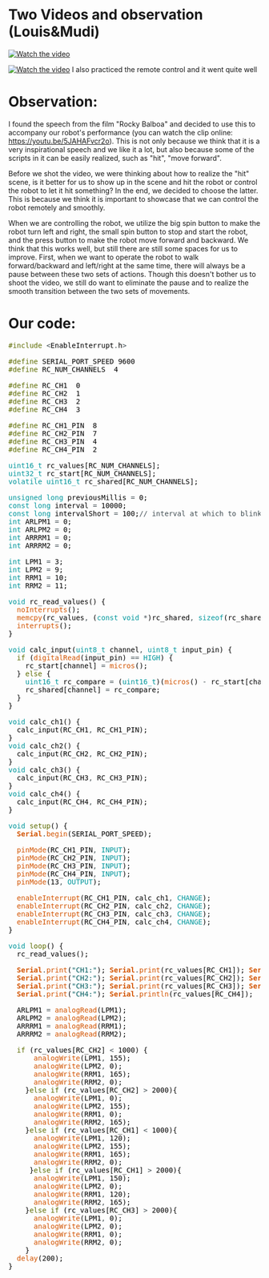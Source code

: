 # Two Videos and observation (Louis&Mudi)

[![Watch the video](https://img.youtube.com/vi/fSsN0cu_qvY/hqdefault.jpg)](https://youtu.be/fSsN0cu_qvY)

[![Watch the video](https://img.youtube.com/vi/lj89D_hT-GI/maxresdefault.jpg)](https://youtube.com/shorts/lj89D_hT-GI?feature=share)
I also practiced the remote control and it went quite well

# Observation:

I found the speech from the film "Rocky Balboa" and decided to use this to accompany our robot's performance (you can watch the clip online: https://youtu.be/5JAHAFvcr2o). This is not only because we think that it is a very inspirational speech and we like it a lot, but also because some of the scripts in it can be easily realized, such as "hit", "move forward". 

Before we shot the video, we were thinking about how to realize the "hit" scene, is it better for us to show up in the scene and hit the robot or control the robot to let it hit something? In the end, we decided to choose the latter. This is because we think it is important to showcase that we can control the robot remotely and smoothly. 

When we are controlling the robot, we utilize the big spin button to make the robot turn left and right, the small spin button to stop and start the robot, and the press button to make the robot move forward and backward. We think that this works well, but still there are still some spaces for us to improve. First, when we want to operate the robot to walk forward/backward and left/right at the same time, there will always be a pause between these two sets of actions. Though this doesn't bother us to shoot the video, we still do want to eliminate the pause and to realize the smooth transition between the two sets of movements.

# Our code: 

<pre>
<font color="#5e6d03">#include</font> <font color="#434f54">&lt;</font><font color="#000000">EnableInterrupt</font><font color="#434f54">.</font><font color="#000000">h</font><font color="#434f54">&gt;</font>

<font color="#5e6d03">#define</font> <font color="#000000">SERIAL_PORT_SPEED</font> <font color="#000000">9600</font>
<font color="#5e6d03">#define</font> <font color="#000000">RC_NUM_CHANNELS</font> &nbsp;<font color="#000000">4</font>

<font color="#5e6d03">#define</font> <font color="#000000">RC_CH1</font> &nbsp;<font color="#000000">0</font>
<font color="#5e6d03">#define</font> <font color="#000000">RC_CH2</font> &nbsp;<font color="#000000">1</font>
<font color="#5e6d03">#define</font> <font color="#000000">RC_CH3</font> &nbsp;<font color="#000000">2</font>
<font color="#5e6d03">#define</font> <font color="#000000">RC_CH4</font> &nbsp;<font color="#000000">3</font>

<font color="#5e6d03">#define</font> <font color="#000000">RC_CH1_PIN</font> &nbsp;<font color="#000000">8</font>
<font color="#5e6d03">#define</font> <font color="#000000">RC_CH2_PIN</font> &nbsp;<font color="#000000">7</font>
<font color="#5e6d03">#define</font> <font color="#000000">RC_CH3_PIN</font> &nbsp;<font color="#000000">4</font>
<font color="#5e6d03">#define</font> <font color="#000000">RC_CH4_PIN</font> &nbsp;<font color="#000000">2</font>

<font color="#00979c">uint16_t</font> <font color="#000000">rc_values</font><font color="#000000">[</font><font color="#000000">RC_NUM_CHANNELS</font><font color="#000000">]</font><font color="#000000">;</font>
<font color="#00979c">uint32_t</font> <font color="#000000">rc_start</font><font color="#000000">[</font><font color="#000000">RC_NUM_CHANNELS</font><font color="#000000">]</font><font color="#000000">;</font>
<font color="#00979c">volatile</font> <font color="#00979c">uint16_t</font> <font color="#000000">rc_shared</font><font color="#000000">[</font><font color="#000000">RC_NUM_CHANNELS</font><font color="#000000">]</font><font color="#000000">;</font>

<font color="#00979c">unsigned</font> <font color="#00979c">long</font> <font color="#000000">previousMillis</font> <font color="#434f54">=</font> <font color="#000000">0</font><font color="#000000">;</font> &nbsp;
<font color="#00979c">const</font> <font color="#00979c">long</font> <font color="#000000">interval</font> <font color="#434f54">=</font> <font color="#000000">10000</font><font color="#000000">;</font>
<font color="#00979c">const</font> <font color="#00979c">long</font> <font color="#000000">intervalShort</font> <font color="#434f54">=</font> <font color="#000000">100</font><font color="#000000">;</font><font color="#434f54">&#47;&#47; interval at which to blink (milliseconds)</font>
<font color="#00979c">int</font> <font color="#000000">ARLPM1</font> <font color="#434f54">=</font> <font color="#000000">0</font><font color="#000000">;</font>
<font color="#00979c">int</font> <font color="#000000">ARLPM2</font> <font color="#434f54">=</font> <font color="#000000">0</font><font color="#000000">;</font>
<font color="#00979c">int</font> <font color="#000000">ARRRM1</font> <font color="#434f54">=</font> <font color="#000000">0</font><font color="#000000">;</font>
<font color="#00979c">int</font> <font color="#000000">ARRRM2</font> <font color="#434f54">=</font> <font color="#000000">0</font><font color="#000000">;</font>

<font color="#00979c">int</font> <font color="#000000">LPM1</font> <font color="#434f54">=</font> <font color="#000000">3</font><font color="#000000">;</font>
<font color="#00979c">int</font> <font color="#000000">LPM2</font> <font color="#434f54">=</font> <font color="#000000">9</font><font color="#000000">;</font>
<font color="#00979c">int</font> <font color="#000000">RRM1</font> <font color="#434f54">=</font> <font color="#000000">10</font><font color="#000000">;</font>
<font color="#00979c">int</font> <font color="#000000">RRM2</font> <font color="#434f54">=</font> <font color="#000000">11</font><font color="#000000">;</font>

<font color="#00979c">void</font> <font color="#000000">rc_read_values</font><font color="#000000">(</font><font color="#000000">)</font> <font color="#000000">{</font>
 &nbsp;<font color="#d35400">noInterrupts</font><font color="#000000">(</font><font color="#000000">)</font><font color="#000000">;</font>
 &nbsp;<font color="#d35400">memcpy</font><font color="#000000">(</font><font color="#000000">rc_values</font><font color="#434f54">,</font> <font color="#000000">(</font><font color="#00979c">const</font> <font color="#00979c">void</font> <font color="#434f54">*</font><font color="#000000">)</font><font color="#000000">rc_shared</font><font color="#434f54">,</font> <font color="#00979c">sizeof</font><font color="#000000">(</font><font color="#000000">rc_shared</font><font color="#000000">)</font><font color="#000000">)</font><font color="#000000">;</font>
 &nbsp;<font color="#d35400">interrupts</font><font color="#000000">(</font><font color="#000000">)</font><font color="#000000">;</font>
<font color="#000000">}</font>

<font color="#00979c">void</font> <font color="#000000">calc_input</font><font color="#000000">(</font><font color="#00979c">uint8_t</font> <font color="#000000">channel</font><font color="#434f54">,</font> <font color="#00979c">uint8_t</font> <font color="#000000">input_pin</font><font color="#000000">)</font> <font color="#000000">{</font>
 &nbsp;<font color="#5e6d03">if</font> <font color="#000000">(</font><font color="#d35400">digitalRead</font><font color="#000000">(</font><font color="#000000">input_pin</font><font color="#000000">)</font> <font color="#434f54">==</font> <font color="#00979c">HIGH</font><font color="#000000">)</font> <font color="#000000">{</font>
 &nbsp;&nbsp;&nbsp;<font color="#000000">rc_start</font><font color="#000000">[</font><font color="#000000">channel</font><font color="#000000">]</font> <font color="#434f54">=</font> <font color="#d35400">micros</font><font color="#000000">(</font><font color="#000000">)</font><font color="#000000">;</font>
 &nbsp;<font color="#000000">}</font> <font color="#5e6d03">else</font> <font color="#000000">{</font>
 &nbsp;&nbsp;&nbsp;<font color="#00979c">uint16_t</font> <font color="#000000">rc_compare</font> <font color="#434f54">=</font> <font color="#000000">(</font><font color="#00979c">uint16_t</font><font color="#000000">)</font><font color="#000000">(</font><font color="#d35400">micros</font><font color="#000000">(</font><font color="#000000">)</font> <font color="#434f54">-</font> <font color="#000000">rc_start</font><font color="#000000">[</font><font color="#000000">channel</font><font color="#000000">]</font><font color="#000000">)</font><font color="#000000">;</font>
 &nbsp;&nbsp;&nbsp;<font color="#000000">rc_shared</font><font color="#000000">[</font><font color="#000000">channel</font><font color="#000000">]</font> <font color="#434f54">=</font> <font color="#000000">rc_compare</font><font color="#000000">;</font>
 &nbsp;<font color="#000000">}</font>
<font color="#000000">}</font>

<font color="#00979c">void</font> <font color="#000000">calc_ch1</font><font color="#000000">(</font><font color="#000000">)</font> <font color="#000000">{</font>
 &nbsp;<font color="#000000">calc_input</font><font color="#000000">(</font><font color="#000000">RC_CH1</font><font color="#434f54">,</font> <font color="#000000">RC_CH1_PIN</font><font color="#000000">)</font><font color="#000000">;</font>
<font color="#000000">}</font>
<font color="#00979c">void</font> <font color="#000000">calc_ch2</font><font color="#000000">(</font><font color="#000000">)</font> <font color="#000000">{</font>
 &nbsp;<font color="#000000">calc_input</font><font color="#000000">(</font><font color="#000000">RC_CH2</font><font color="#434f54">,</font> <font color="#000000">RC_CH2_PIN</font><font color="#000000">)</font><font color="#000000">;</font>
<font color="#000000">}</font>
<font color="#00979c">void</font> <font color="#000000">calc_ch3</font><font color="#000000">(</font><font color="#000000">)</font> <font color="#000000">{</font>
 &nbsp;<font color="#000000">calc_input</font><font color="#000000">(</font><font color="#000000">RC_CH3</font><font color="#434f54">,</font> <font color="#000000">RC_CH3_PIN</font><font color="#000000">)</font><font color="#000000">;</font>
<font color="#000000">}</font>
<font color="#00979c">void</font> <font color="#000000">calc_ch4</font><font color="#000000">(</font><font color="#000000">)</font> <font color="#000000">{</font>
 &nbsp;<font color="#000000">calc_input</font><font color="#000000">(</font><font color="#000000">RC_CH4</font><font color="#434f54">,</font> <font color="#000000">RC_CH4_PIN</font><font color="#000000">)</font><font color="#000000">;</font>
<font color="#000000">}</font>

<font color="#00979c">void</font> <font color="#5e6d03">setup</font><font color="#000000">(</font><font color="#000000">)</font> <font color="#000000">{</font>
 &nbsp;<b><font color="#d35400">Serial</font></b><font color="#434f54">.</font><font color="#d35400">begin</font><font color="#000000">(</font><font color="#000000">SERIAL_PORT_SPEED</font><font color="#000000">)</font><font color="#000000">;</font>

 &nbsp;<font color="#d35400">pinMode</font><font color="#000000">(</font><font color="#000000">RC_CH1_PIN</font><font color="#434f54">,</font> <font color="#00979c">INPUT</font><font color="#000000">)</font><font color="#000000">;</font>
 &nbsp;<font color="#d35400">pinMode</font><font color="#000000">(</font><font color="#000000">RC_CH2_PIN</font><font color="#434f54">,</font> <font color="#00979c">INPUT</font><font color="#000000">)</font><font color="#000000">;</font>
 &nbsp;<font color="#d35400">pinMode</font><font color="#000000">(</font><font color="#000000">RC_CH3_PIN</font><font color="#434f54">,</font> <font color="#00979c">INPUT</font><font color="#000000">)</font><font color="#000000">;</font>
 &nbsp;<font color="#d35400">pinMode</font><font color="#000000">(</font><font color="#000000">RC_CH4_PIN</font><font color="#434f54">,</font> <font color="#00979c">INPUT</font><font color="#000000">)</font><font color="#000000">;</font>
 &nbsp;<font color="#d35400">pinMode</font><font color="#000000">(</font><font color="#000000">13</font><font color="#434f54">,</font> <font color="#00979c">OUTPUT</font><font color="#000000">)</font><font color="#000000">;</font>
 &nbsp;
 &nbsp;<font color="#d35400">enableInterrupt</font><font color="#000000">(</font><font color="#000000">RC_CH1_PIN</font><font color="#434f54">,</font> <font color="#000000">calc_ch1</font><font color="#434f54">,</font> <font color="#00979c">CHANGE</font><font color="#000000">)</font><font color="#000000">;</font>
 &nbsp;<font color="#d35400">enableInterrupt</font><font color="#000000">(</font><font color="#000000">RC_CH2_PIN</font><font color="#434f54">,</font> <font color="#000000">calc_ch2</font><font color="#434f54">,</font> <font color="#00979c">CHANGE</font><font color="#000000">)</font><font color="#000000">;</font>
 &nbsp;<font color="#d35400">enableInterrupt</font><font color="#000000">(</font><font color="#000000">RC_CH3_PIN</font><font color="#434f54">,</font> <font color="#000000">calc_ch3</font><font color="#434f54">,</font> <font color="#00979c">CHANGE</font><font color="#000000">)</font><font color="#000000">;</font>
 &nbsp;<font color="#d35400">enableInterrupt</font><font color="#000000">(</font><font color="#000000">RC_CH4_PIN</font><font color="#434f54">,</font> <font color="#000000">calc_ch4</font><font color="#434f54">,</font> <font color="#00979c">CHANGE</font><font color="#000000">)</font><font color="#000000">;</font>
<font color="#000000">}</font>

<font color="#00979c">void</font> <font color="#5e6d03">loop</font><font color="#000000">(</font><font color="#000000">)</font> <font color="#000000">{</font>
 &nbsp;<font color="#000000">rc_read_values</font><font color="#000000">(</font><font color="#000000">)</font><font color="#000000">;</font>
 &nbsp;
 &nbsp;<b><font color="#d35400">Serial</font></b><font color="#434f54">.</font><font color="#d35400">print</font><font color="#000000">(</font><font color="#005c5f">&#34;CH1:&#34;</font><font color="#000000">)</font><font color="#000000">;</font> <b><font color="#d35400">Serial</font></b><font color="#434f54">.</font><font color="#d35400">print</font><font color="#000000">(</font><font color="#000000">rc_values</font><font color="#000000">[</font><font color="#000000">RC_CH1</font><font color="#000000">]</font><font color="#000000">)</font><font color="#000000">;</font> <b><font color="#d35400">Serial</font></b><font color="#434f54">.</font><font color="#d35400">print</font><font color="#000000">(</font><font color="#005c5f">&#34;\t&#34;</font><font color="#000000">)</font><font color="#000000">;</font>
 &nbsp;<b><font color="#d35400">Serial</font></b><font color="#434f54">.</font><font color="#d35400">print</font><font color="#000000">(</font><font color="#005c5f">&#34;CH2:&#34;</font><font color="#000000">)</font><font color="#000000">;</font> <b><font color="#d35400">Serial</font></b><font color="#434f54">.</font><font color="#d35400">print</font><font color="#000000">(</font><font color="#000000">rc_values</font><font color="#000000">[</font><font color="#000000">RC_CH2</font><font color="#000000">]</font><font color="#000000">)</font><font color="#000000">;</font> <b><font color="#d35400">Serial</font></b><font color="#434f54">.</font><font color="#d35400">print</font><font color="#000000">(</font><font color="#005c5f">&#34;\t&#34;</font><font color="#000000">)</font><font color="#000000">;</font>
 &nbsp;<b><font color="#d35400">Serial</font></b><font color="#434f54">.</font><font color="#d35400">print</font><font color="#000000">(</font><font color="#005c5f">&#34;CH3:&#34;</font><font color="#000000">)</font><font color="#000000">;</font> <b><font color="#d35400">Serial</font></b><font color="#434f54">.</font><font color="#d35400">print</font><font color="#000000">(</font><font color="#000000">rc_values</font><font color="#000000">[</font><font color="#000000">RC_CH3</font><font color="#000000">]</font><font color="#000000">)</font><font color="#000000">;</font> <b><font color="#d35400">Serial</font></b><font color="#434f54">.</font><font color="#d35400">print</font><font color="#000000">(</font><font color="#005c5f">&#34;\t&#34;</font><font color="#000000">)</font><font color="#000000">;</font>
 &nbsp;<b><font color="#d35400">Serial</font></b><font color="#434f54">.</font><font color="#d35400">print</font><font color="#000000">(</font><font color="#005c5f">&#34;CH4:&#34;</font><font color="#000000">)</font><font color="#000000">;</font> <b><font color="#d35400">Serial</font></b><font color="#434f54">.</font><font color="#d35400">println</font><font color="#000000">(</font><font color="#000000">rc_values</font><font color="#000000">[</font><font color="#000000">RC_CH4</font><font color="#000000">]</font><font color="#000000">)</font><font color="#000000">;</font>

 &nbsp;<font color="#000000">ARLPM1</font> <font color="#434f54">=</font> <font color="#d35400">analogRead</font><font color="#000000">(</font><font color="#000000">LPM1</font><font color="#000000">)</font><font color="#000000">;</font>
 &nbsp;<font color="#000000">ARLPM2</font> <font color="#434f54">=</font> <font color="#d35400">analogRead</font><font color="#000000">(</font><font color="#000000">LPM2</font><font color="#000000">)</font><font color="#000000">;</font>
 &nbsp;<font color="#000000">ARRRM1</font> <font color="#434f54">=</font> <font color="#d35400">analogRead</font><font color="#000000">(</font><font color="#000000">RRM1</font><font color="#000000">)</font><font color="#000000">;</font>
 &nbsp;<font color="#000000">ARRRM2</font> <font color="#434f54">=</font> <font color="#d35400">analogRead</font><font color="#000000">(</font><font color="#000000">RRM2</font><font color="#000000">)</font><font color="#000000">;</font>

 &nbsp;<font color="#5e6d03">if</font> <font color="#000000">(</font><font color="#000000">rc_values</font><font color="#000000">[</font><font color="#000000">RC_CH2</font><font color="#000000">]</font> <font color="#434f54">&lt;</font> <font color="#000000">1000</font><font color="#000000">)</font> <font color="#000000">{</font>
 &nbsp;&nbsp;&nbsp;&nbsp;&nbsp;<font color="#d35400">analogWrite</font><font color="#000000">(</font><font color="#000000">LPM1</font><font color="#434f54">,</font> <font color="#000000">155</font><font color="#000000">)</font><font color="#000000">;</font>
 &nbsp;&nbsp;&nbsp;&nbsp;&nbsp;<font color="#d35400">analogWrite</font><font color="#000000">(</font><font color="#000000">LPM2</font><font color="#434f54">,</font> <font color="#000000">0</font><font color="#000000">)</font><font color="#000000">;</font>
 &nbsp;&nbsp;&nbsp;&nbsp;&nbsp;<font color="#d35400">analogWrite</font><font color="#000000">(</font><font color="#000000">RRM1</font><font color="#434f54">,</font> <font color="#000000">165</font><font color="#000000">)</font><font color="#000000">;</font>
 &nbsp;&nbsp;&nbsp;&nbsp;&nbsp;<font color="#d35400">analogWrite</font><font color="#000000">(</font><font color="#000000">RRM2</font><font color="#434f54">,</font> <font color="#000000">0</font><font color="#000000">)</font><font color="#000000">;</font>
 &nbsp;&nbsp;&nbsp;<font color="#000000">}</font><font color="#5e6d03">else</font> <font color="#5e6d03">if</font> <font color="#000000">(</font><font color="#000000">rc_values</font><font color="#000000">[</font><font color="#000000">RC_CH2</font><font color="#000000">]</font> <font color="#434f54">&gt;</font> <font color="#000000">2000</font><font color="#000000">)</font><font color="#000000">{</font>
 &nbsp;&nbsp;&nbsp;&nbsp;&nbsp;<font color="#d35400">analogWrite</font><font color="#000000">(</font><font color="#000000">LPM1</font><font color="#434f54">,</font> <font color="#000000">0</font><font color="#000000">)</font><font color="#000000">;</font>
 &nbsp;&nbsp;&nbsp;&nbsp;&nbsp;<font color="#d35400">analogWrite</font><font color="#000000">(</font><font color="#000000">LPM2</font><font color="#434f54">,</font> <font color="#000000">155</font><font color="#000000">)</font><font color="#000000">;</font>
 &nbsp;&nbsp;&nbsp;&nbsp;&nbsp;<font color="#d35400">analogWrite</font><font color="#000000">(</font><font color="#000000">RRM1</font><font color="#434f54">,</font> <font color="#000000">0</font><font color="#000000">)</font><font color="#000000">;</font>
 &nbsp;&nbsp;&nbsp;&nbsp;&nbsp;<font color="#d35400">analogWrite</font><font color="#000000">(</font><font color="#000000">RRM2</font><font color="#434f54">,</font> <font color="#000000">165</font><font color="#000000">)</font><font color="#000000">;</font>
 &nbsp;&nbsp;&nbsp;<font color="#000000">}</font><font color="#5e6d03">else</font> <font color="#5e6d03">if</font> <font color="#000000">(</font><font color="#000000">rc_values</font><font color="#000000">[</font><font color="#000000">RC_CH1</font><font color="#000000">]</font> <font color="#434f54">&lt;</font> <font color="#000000">1000</font><font color="#000000">)</font><font color="#000000">{</font>
 &nbsp;&nbsp;&nbsp;&nbsp;&nbsp;<font color="#d35400">analogWrite</font><font color="#000000">(</font><font color="#000000">LPM1</font><font color="#434f54">,</font> <font color="#000000">120</font><font color="#000000">)</font><font color="#000000">;</font>
 &nbsp;&nbsp;&nbsp;&nbsp;&nbsp;<font color="#d35400">analogWrite</font><font color="#000000">(</font><font color="#000000">LPM2</font><font color="#434f54">,</font> <font color="#000000">155</font><font color="#000000">)</font><font color="#000000">;</font>
 &nbsp;&nbsp;&nbsp;&nbsp;&nbsp;<font color="#d35400">analogWrite</font><font color="#000000">(</font><font color="#000000">RRM1</font><font color="#434f54">,</font> <font color="#000000">165</font><font color="#000000">)</font><font color="#000000">;</font>
 &nbsp;&nbsp;&nbsp;&nbsp;&nbsp;<font color="#d35400">analogWrite</font><font color="#000000">(</font><font color="#000000">RRM2</font><font color="#434f54">,</font> <font color="#000000">0</font><font color="#000000">)</font><font color="#000000">;</font>
 &nbsp;&nbsp;&nbsp;&nbsp;<font color="#000000">}</font><font color="#5e6d03">else</font> <font color="#5e6d03">if</font> <font color="#000000">(</font><font color="#000000">rc_values</font><font color="#000000">[</font><font color="#000000">RC_CH1</font><font color="#000000">]</font> <font color="#434f54">&gt;</font> <font color="#000000">2000</font><font color="#000000">)</font><font color="#000000">{</font>
 &nbsp;&nbsp;&nbsp;&nbsp;&nbsp;<font color="#d35400">analogWrite</font><font color="#000000">(</font><font color="#000000">LPM1</font><font color="#434f54">,</font> <font color="#000000">150</font><font color="#000000">)</font><font color="#000000">;</font>
 &nbsp;&nbsp;&nbsp;&nbsp;&nbsp;<font color="#d35400">analogWrite</font><font color="#000000">(</font><font color="#000000">LPM2</font><font color="#434f54">,</font> <font color="#000000">0</font><font color="#000000">)</font><font color="#000000">;</font>
 &nbsp;&nbsp;&nbsp;&nbsp;&nbsp;<font color="#d35400">analogWrite</font><font color="#000000">(</font><font color="#000000">RRM1</font><font color="#434f54">,</font> <font color="#000000">120</font><font color="#000000">)</font><font color="#000000">;</font>
 &nbsp;&nbsp;&nbsp;&nbsp;&nbsp;<font color="#d35400">analogWrite</font><font color="#000000">(</font><font color="#000000">RRM2</font><font color="#434f54">,</font> <font color="#000000">165</font><font color="#000000">)</font><font color="#000000">;</font>
 &nbsp;&nbsp;&nbsp;<font color="#000000">}</font><font color="#5e6d03">else</font> <font color="#5e6d03">if</font> <font color="#000000">(</font><font color="#000000">rc_values</font><font color="#000000">[</font><font color="#000000">RC_CH3</font><font color="#000000">]</font> <font color="#434f54">&gt;</font> <font color="#000000">2000</font><font color="#000000">)</font><font color="#000000">{</font>
 &nbsp;&nbsp;&nbsp;&nbsp;&nbsp;<font color="#d35400">analogWrite</font><font color="#000000">(</font><font color="#000000">LPM1</font><font color="#434f54">,</font> <font color="#000000">0</font><font color="#000000">)</font><font color="#000000">;</font>
 &nbsp;&nbsp;&nbsp;&nbsp;&nbsp;<font color="#d35400">analogWrite</font><font color="#000000">(</font><font color="#000000">LPM2</font><font color="#434f54">,</font> <font color="#000000">0</font><font color="#000000">)</font><font color="#000000">;</font>
 &nbsp;&nbsp;&nbsp;&nbsp;&nbsp;<font color="#d35400">analogWrite</font><font color="#000000">(</font><font color="#000000">RRM1</font><font color="#434f54">,</font> <font color="#000000">0</font><font color="#000000">)</font><font color="#000000">;</font>
 &nbsp;&nbsp;&nbsp;&nbsp;&nbsp;<font color="#d35400">analogWrite</font><font color="#000000">(</font><font color="#000000">RRM2</font><font color="#434f54">,</font> <font color="#000000">0</font><font color="#000000">)</font><font color="#000000">;</font>
 &nbsp;&nbsp;&nbsp;<font color="#000000">}</font>
 &nbsp;<font color="#d35400">delay</font><font color="#000000">(</font><font color="#000000">200</font><font color="#000000">)</font><font color="#000000">;</font>
<font color="#000000">}</font>

</pre>
